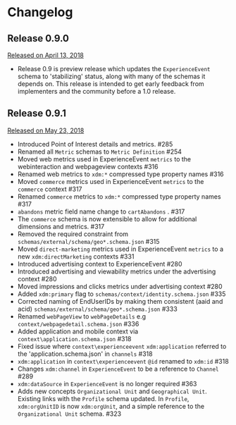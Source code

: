 # Changelog

## Release 0.9.0

[Released on April 13, 2018](https://github.com/adobe/xdm/releases/tag/v0.9)

* Release 0.9 is preview release which updates the `ExperienceEvent` schema to 'stabilizing' status, along with many of the schemas it depends on. This release is intended to get early feedback from implementers and the community before a 1.0 release.

## Release 0.9.1

[Released on May 23, 2018](https://github.com/adobe/xdm/releases/tag/v0.9.1)

* Introduced Point of Interest details and metrics. #285
* Renamed all `Metric` schemas to `Metric Definition` #254
* Moved web metrics used in ExperienceEvent `metrics` to the webinteraction and webpageview contexts #316
* Renamed web metrics to `xdm:*` compressed type property names #316
* Moved `commerce` metrics used in ExperienceEvent `metrics` to the `commerce` context #317
* Renamed `commerce` metrics to `xdm:*` compressed type property names #317
* `abandons` metric field name change to `cartAbandons` . #317
* The `commerce` schema is now extensible to allow for additional dimensions and metrics. #317
* Removed the required constraint from `schemas/external/schema/geo*.schema.json` #315
* Moved `direct-marketing` metrics used in ExperienceEvent `metrics` to a new `xdm:directMarketing` contexts #331
* Introduced advertising context to ExperienceEvent #280
* Introduced advertising and viewability metrics under the advertising context #280
* Moved impressions and clicks metrics under advertising context #280
* Added `xdm:primary` flag to `schemas/context/identity.schema.json` #335
* Corrected naming of EndUserIDs by making them consistent (aaid and acid) `schemas/external/schema/geo*.schema.json` #333
* Renamed `webPageView` to `webPageDetails` e.g `context/webpagedetail.schema.json` #336
* Added application and mobile context via `context\application.schema.json` #318
* Fixed issue where `context\experienceevent` `xdm:application` referred to the 'application.schema.json' in `channels` #318
* `xdm:application` in `context\experienceevent` `@id` renamed to `xdm:id` #318
* Changes `xdm:channel` in `ExperienceEvent` to be a reference to `Channel` #289
* `xdm:dataSource` in `ExperienceEvent` is no longer required #363
* Adds new concepts `Organizational Unit` and `Geographical Unit`. Existing links with the `Profile` schema updated. In `Profile`, `xdm:orgUnitID` is now `xdm:orgUnit`, and a simple reference to the `Organizational Unit` schema. #323
